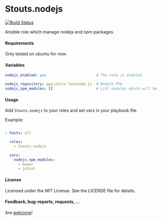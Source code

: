 Stouts.nodejs
=============

[![Build Status](https://travis-ci.org/Stouts/Stouts.nodejs.png)](https://travis-ci.org/Stouts/Stouts.nodejs)

Ansible role which manage nodejs and npm packages.

#### Requirements

Only tested on ubuntu for now.

#### Variables

```yaml
nodejs_enabled: yes                       # The role is enabled

nodejs_repository: ppa:chris-lea/node.js  # NodeJS PPA
nodejs_npm_modules: []                    # List modules which will be installed
```

#### Usage

Add `Stouts.nodejs` to your roles and set vars in your playbook file.

Example:

```yaml

- hosts: all

  roles:
    - Stouts.nodejs

  vars:
    nodejs_npm_modules:
      - bower
      - jshint
```

#### License

Licensed under the MIT License. See the LICENSE file for details.

#### Feedback, bug-reports, requests, ...

Are [welcome](https://github.com/Stouts/Stouts.nodejs/issues)!
